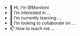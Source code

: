 - 👋 Hi, I’m @Monitoni
- 👀 I’m interested in ...
- 🌱 I’m currently learning ...
- 💞️ I’m looking to collaborate on ...
- 📫 How to reach me ...

<!---
Monitoni/Monitoni is a ✨ special ✨ repository because its `README.md` (this file) appears on your GitHub profile.
You can click the Preview link to take a look at your changes.
--->
